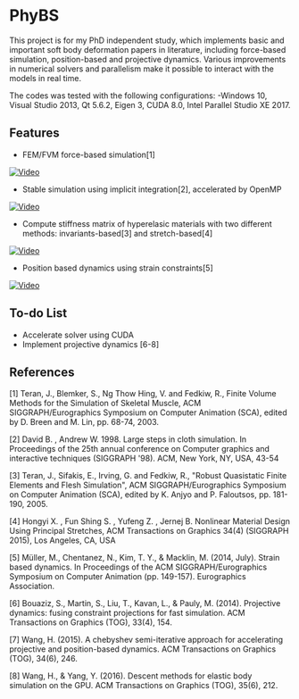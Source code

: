# PhyBS

This project is for my PhD independent study, which implements basic and important soft body deformation papers in literature, including force-based simulation, position-based and projective dynamics. Various improvements in numerical solvers and parallelism make it possible to interact with the models in real time.

The codes was tested with the following configurations:
-Windows 10, Visual Studio 2013, Qt 5.6.2, Eigen 3, CUDA 8.0, Intel Parallel Studio XE 2017.

## Features

* FEM/FVM force-based simulation[1]                                                    

[![Video](https://img.youtube.com/vi/RZTT9vSTd5M/0.jpg)](https://www.youtube.com/watch?v=RZTT9vSTd5M)

* Stable simulation using implicit integration[2], accelerated by OpenMP

[![Video](https://img.youtube.com/vi/SMo9IlWolVs/0.jpg)](https://www.youtube.com/watch?v=SMo9IlWolVs)

* Compute stiffness matrix of hyperelasic materials with two different methods: invariants-based[3] and stretch-based[4]

[![Video](https://img.youtube.com/vi/xZR5uczls28/0.jpg)](https://www.youtube.com/watch?v=xZR5uczls28)

* Position based dynamics using strain constraints[5]                              

[![Video](https://img.youtube.com/vi/HgDR9nFfIRs/0.jpg)](https://www.youtube.com/watch?v=HgDR9nFfIRs)

## To-do List

* Accelerate solver using CUDA
* Implement projective dynamics [6-8]


## References
[1] Teran, J., Blemker, S., Ng Thow Hing, V. and Fedkiw, R., Finite Volume Methods for the Simulation of Skeletal Muscle, ACM SIGGRAPH/Eurographics Symposium on Computer Animation (SCA), edited by D. Breen and M. Lin, pp. 68-74, 2003.

[2] David B. , Andrew W. 1998. Large steps in cloth simulation. In Proceedings of the 25th annual conference on Computer graphics and interactive techniques (SIGGRAPH '98). ACM, New York, NY, USA, 43-54

[3] Teran, J., Sifakis, E., Irving, G. and Fedkiw, R., "Robust Quasistatic Finite Elements and Flesh Simulation", ACM SIGGRAPH/Eurographics Symposium on Computer Animation (SCA), edited by K. Anjyo and P. Faloutsos, pp. 181-190, 2005.

[4] Hongyi X. , Fun Shing S. , Yufeng Z. , Jernej B. Nonlinear Material Design Using Principal Stretches, ACM Transactions on Graphics 34(4) (SIGGRAPH 2015), Los Angeles, CA, USA

[5] Müller, M., Chentanez, N., Kim, T. Y., & Macklin, M. (2014, July). Strain based dynamics. In Proceedings of the ACM SIGGRAPH/Eurographics Symposium on Computer Animation (pp. 149-157). Eurographics Association.

[6] Bouaziz, S., Martin, S., Liu, T., Kavan, L., & Pauly, M. (2014). Projective dynamics: fusing constraint projections for fast simulation. ACM Transactions on Graphics (TOG), 33(4), 154.

[7] Wang, H. (2015). A chebyshev semi-iterative approach for accelerating projective and position-based dynamics. ACM Transactions on Graphics (TOG), 34(6), 246.

[8] Wang, H., & Yang, Y. (2016). Descent methods for elastic body simulation on the GPU. ACM Transactions on Graphics (TOG), 35(6), 212.